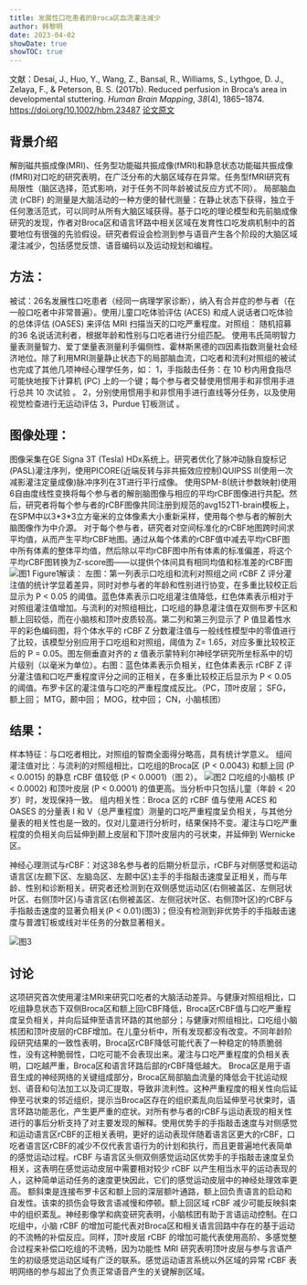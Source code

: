 ```yaml
---
title: 发展性口吃患者的Broca区血流灌注减少
author: 韩黎明
date: 2023-04-02
showDate: true
showTOC: true
---
```


文献：Desai, J., Huo, Y., Wang, Z., Bansal, R., Williams, S., Lythgoe, D. J., Zelaya, F., & Peterson, B. S. (2017b). Reduced perfusion in Broca’s area in developmental stuttering. _Human Brain Mapping_, _38_(4), 1865–1874. https://doi.org/10.1002/hbm.23487
[论文原文](../Source_Files/2023-04-02-HLM.pdf)
## 背景介绍

解剖磁共振成像(MRI)、任务型功能磁共振成像(fMRI)和静息状态功能磁共振成像(fMRI)对口吃的研究表明，在广泛分布的大脑区域存在异常。任务型fMRI研究有局限性（脑区选择，范式影响，对于任务不同年龄被试反应方式不同）。
局部脑血流 (rCBF) 的测量是大脑活动的一种方便的替代测量：在静止状态下获得，独立于任何激活范式，可以同时从所有大脑区域获得。基于口吃的理论模型和先前脑成像研究的发现，作者对Broca区和语言环路中相关区域在发育性口吃发病机制中的首要地位有很强的先验假设。研究者假设会检测到参与语音产生各个阶段的大脑区域灌注减少，包括感觉反馈、语音编码以及运动规划和编程。

## 方法：
被试：26名发展性口吃患者（经同一病理学家诊断），纳入有合并症的参与者（在一般口吃者中非常普遍）。使用儿童口吃体验评估 (ACES) 和成人说话者口吃体验的总体评估 (OASES) 来评估 MRI 扫描当天的口吃严重程度。对照组： 随机招募的36 名说话流利者，根据年龄和性别与口吃者进行分组匹配。
使用韦氏简明智力量表测量智力、爱丁堡量表测量利手偏侧性、霍林斯黑德的四因素指数测量社会经济地位。除了利用MRI测量静止状态下的局部脑血流，口吃者和流利对照组的被试也完成了其他几项神经心理学任务，如：
1，手指敲击任务：在 10 秒内用食指尽可能快地按下计算机 (PC) 上的一个键；每个参与者交替使用惯用手和非惯用手进行总共 10 次试验 。
2，分别使用惯用手和非惯用手进行直线等分任务，以及使用视觉检查进行无运动评估
3，Purdue 钉板测试 。


## 图像处理：
图像采集在GE Signa 3T (Tesla) HDx系统上。研究者优化了脉冲动脉自旋标记(PASL)灌注序列，使用PICORE(近端反转与非共振效应控制)QUIPSS II(使用一次减影灌注定量成像)脉冲序列在3T进行平行成像。
使用SPM-8(统计参数映射)使用6自由度线性变换将每个参与者的解剖脑图像与相应的平均rCBF图像进行共配。然后，研究者将每个参与者的rCBF图像共同注册到规范的avg152T1-brain模板上，在SPM中以3\*3\*3立方毫米的立体像素大小重新采样，使用每个参与者的解剖大脑图像作为中介源。
对于每个参与者，研究者对空间标准化的rCBF地图跨时间求平均值，从而产生平均rCBF地图。通过从每个体素的rCBF值中减去平均rCBF图中所有体素的整体平均值，然后除以平均rCBF图中所有体素的标准偏差，将这个平均rCBF图转换为Z-score图——以提供个体间具有相同均值和标准差的rCBF图
![图1](../Supporting_Information/2023-04-02-HLM-Fig1.png)
Figure1解读：
左图：第一列表示口吃组和流利对照组之间 rCBF Z 评分灌注值的统计学显着差异，同时对参与者的年龄和性别进行协变，在多重比较校正后显示为 P < 0.05 的阈值。蓝色体素表示口吃组灌注值降低，红色体素表示相对于对照组灌注值增加。与流利的对照组相比，口吃组的静息灌注值在双侧布罗卡区和额上回较低，而在小脑核和顶叶皮质较高。第二列和第三列显示了 P 值显着性水平的彩色编码图，将个体水平的 rCBF Z 分数灌注值与一般线性模型中的零值进行了比较，该模型分别应用于口吃组和对照组，阈值为 Z= 1.65，对应多重比较校正后的 P = 0.05。图左侧垂直对齐的 z 值表示蒙特利尔神经学研究所坐标系中的切片级别（以毫米为单位）。右图：蓝色体素表示负相关，红色体素表示 rCBF Z 评分灌注值和口吃严重程度评分之间的正相关，在多重比较校正后显示为 P < 0.05 的阈值。布罗卡区的灌注值与口吃的严重程度成反比。（PC，顶叶皮层； SFG，额上回； MTG，颞中回； MOG，枕中回； CN，小脑核团）

## 结果：

样本特征：与口吃者相比，对照组的智商全面得分略高，具有统计学意义。
组间灌注值对比：与流利的对照组相比，口吃组的Broca区 (P < 0.0043) 和额上回 (P < 0.0015) 的静息 rCBF 值较低 (P < 0.0001)（图 2）。
![图2](../Supporting_Information/2023-04-02-HLM-Fig2.png)
口吃组的小脑核 (P < 0.0002) 和顶叶皮层 (P < 0.0001) 的值更高。当分析中只包括儿童（年龄 < 20 岁）时，发现保持一致。
组内相关性：Broca 区的 rCBF 值与使用 ACES 和 OASES 的分量表 I 和 V（总严重程度）测量的口吃严重程度呈负相关，与其他分量表的相关性也是一致的。仅对儿童进行分析时，结果保持不变。灌注与口吃严重程度的负相关向后延伸到颞上皮层和下顶叶皮层内的弓状束，并延伸到 Wernicke 区。

神经心理测试与rCBF：对这38名参与者的后期分析显示，rCBF与对侧感觉和运动语言区(左颞下区、左脑岛区、左颞中区)主手的手指敲击速度呈正相关，而与年龄、性别和诊断相关。研究者还检测到在双侧感觉运动区(右侧被盖区、左侧冠状叶区、右侧顶叶区)与语言区(右侧被盖区、左侧冠状叶区、右侧顶叶区)的rCBF与手指敲击速度的显著负相关(P < 0.01)(图3)；但没有检测到非优势手的手指敲击速度与普渡钉板或线对半任务的分数显著相关。

![图3](../Supporting_Information/2023-04-02-HLM-Fig3.png)
## 讨论

这项研究首次使用灌注MRI来研究口吃者的大脑活动差异。与健康对照组相比，口吃组静息状态下双侧Broca区和额上回rCBF降低，Broca区rCBF值与口吃严重程度呈负相关，并向后延伸至语言环路的其他部分；与健康对照组相比，口吃组小脑核团和顶叶皮层的rCBF增加。在儿童分析中，所有发现都没有改变。不同年龄阶段研究结果的一致性表明，Broca区rCBF降低可能代表了一种稳定的特质脆弱性，没有这种脆弱性，口吃可能不会表现出来。灌注与口吃严重程度的负相关表明，口吃越严重，Broca区和语言环路后部的rCBF降低越大。
Broca区是用于语音生成的神经网络的关键组成部分，Broca区局部脑血流量的降低会干扰运动规划、语音和句法加工以及词汇提取，导致非流利性。这种严重程度的相关性向后延伸至弓状束的邻近组织，提示当Broca区存在的组织紊乱向后延伸至弓状束时，语言环路功能恶化，产生更严重的症状。对所有参与者的rCBF与运动表现的相关性进行的事后分析支持了对主要发现的解释。使用优势手的手指敲击速度与对侧感觉和运动语言区rCBF的正相关表明，更好的运动表现伴随着语言区更大的rCBF，口吃者语言区rCBF的减少不仅代表言语行为的计划和执行，而且更普遍地代表简单的感觉运动过程。rCBF 与语言区头侧双侧感觉运动区优势手的手指敲击速度呈负相关，这表明在感觉运动皮层中需要相对较少 rCBF 以产生相当水平的运动表现的人，这种简单运动任务的速度更快因此，它们的感觉运动皮层中的神经处理效率更高。
额斜束是连接布罗卡区和额上回的深层额叶通路，额上回负责语言的启动和自发性。该束的损伤会导致言语减慢和停顿。额上回区域 rCBF 减少可能反映斜束中的组织紊乱。神经影像学和病变研究表明，小脑核团有助于言语运动控制。在口吃组中，小脑 rCBF 的增加可能代表对Broca区和相关语言回路中存在的基于运动的不流畅的补偿反应。同样，顶叶皮层 rCBF 的增加可能代表使用高阶、多感觉整合过程来补偿口吃组的不流畅，因为功能性 MRI 研究表明顶叶皮层与参与言语产生的初级感觉运动区域有广泛的联系。感觉运动语言系统以外区域的异常 rCBF 表明网络的参与超出了负责正常语音产生的关键解剖区域。
